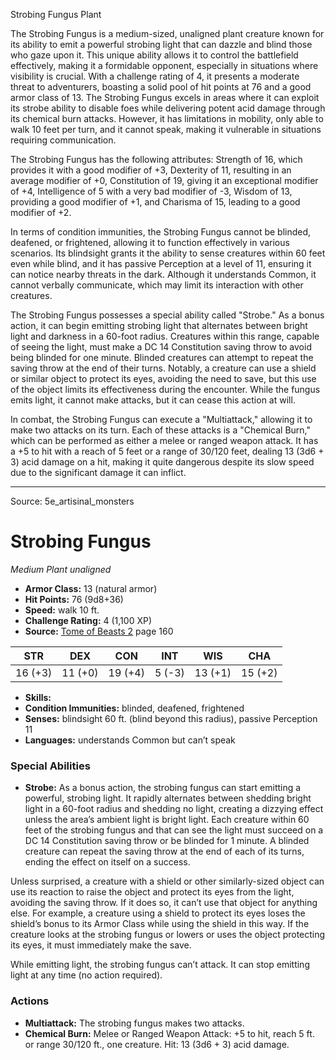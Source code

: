 <MonsterName/>Strobing Fungus</MonsterName>
<CreatureType/>Plant</CreatureType>

<summary>The Strobing Fungus is a medium-sized, unaligned plant creature known for its ability to emit a powerful strobing light that can dazzle and blind those who gaze upon it. This unique ability allows it to control the battlefield effectively, making it a formidable opponent, especially in situations where visibility is crucial. With a challenge rating of 4, it presents a moderate threat to adventurers, boasting a solid pool of hit points at 76 and a good armor class of 13. The Strobing Fungus excels in areas where it can exploit its strobe ability to disable foes while delivering potent acid damage through its chemical burn attacks. However, it has limitations in mobility, only able to walk 10 feet per turn, and it cannot speak, making it vulnerable in situations requiring communication.</summary>

<detail>

The Strobing Fungus has the following attributes: Strength of 16, which provides it with a good modifier of +3, Dexterity of 11, resulting in an average modifier of +0, Constitution of 19, giving it an exceptional modifier of +4, Intelligence of 5 with a very bad modifier of -3, Wisdom of 13, providing a good modifier of +1, and Charisma of 15, leading to a good modifier of +2. 

In terms of condition immunities, the Strobing Fungus cannot be blinded, deafened, or frightened, allowing it to function effectively in various scenarios. Its blindsight grants it the ability to sense creatures within 60 feet even while blind, and it has passive Perception at a level of 11, ensuring it can notice nearby threats in the dark. Although it understands Common, it cannot verbally communicate, which may limit its interaction with other creatures.

The Strobing Fungus possesses a special ability called "Strobe." As a bonus action, it can begin emitting strobing light that alternates between bright light and darkness in a 60-foot radius. Creatures within this range, capable of seeing the light, must make a DC 14 Constitution saving throw to avoid being blinded for one minute. Blinded creatures can attempt to repeat the saving throw at the end of their turns. Notably, a creature can use a shield or similar object to protect its eyes, avoiding the need to save, but this use of the object limits its effectiveness during the encounter. While the fungus emits light, it cannot make attacks, but it can cease this action at will.

In combat, the Strobing Fungus can execute a "Multiattack," allowing it to make two attacks on its turn. Each of these attacks is a "Chemical Burn," which can be performed as either a melee or ranged weapon attack. It has a +5 to hit with a reach of 5 feet or a range of 30/120 feet, dealing 13 (3d6 + 3) acid damage on a hit, making it quite dangerous despite its slow speed due to the significant damage it can inflict.</detail>



---

Source: 5e_artisinal_monsters

# Strobing Fungus

*Medium* *Plant* *unaligned*

- **Armor Class:** 13 (natural armor)
- **Hit Points:** 76 (9d8+36)
- **Speed:** walk 10 ft.
- **Challenge Rating:** 4 (1,100 XP)
- **Source:** [Tome of Beasts 2](https://koboldpress.com/kpstore/product/tome-of-beasts-2-for-5th-edition) page 160

| STR | DEX | CON | INT | WIS | CHA |
| --- | --- | --- | --- | --- | --- |
| 16 (+3) | 11 (+0) | 19 (+4) | 5 (-3) | 13 (+1) | 15 (+2) |

- **Skills:** 
- **Condition Immunities:** blinded, deafened, frightened
- **Senses:** blindsight 60 ft. (blind beyond this radius), passive Perception 11
- **Languages:** understands Common but can’t speak

### Special Abilities

- **Strobe:** As a bonus action, the strobing fungus can start emitting a powerful, strobing light. It rapidly alternates between shedding bright light in a 60-foot radius and shedding no light, creating a dizzying effect unless the area’s ambient light is bright light. Each creature within 60 feet of the strobing fungus and that can see the light must succeed on a DC 14 Constitution saving throw or be blinded for 1 minute. A blinded creature can repeat the saving throw at the end of each of its turns, ending the effect on itself on a success.

Unless surprised, a creature with a shield or other similarly-sized object can use its reaction to raise the object and protect its eyes from the light, avoiding the saving throw. If it does so, it can’t use that object for anything else. For example, a creature using a shield to protect its eyes loses the shield’s bonus to its Armor Class while using the shield in this way. If the creature looks at the strobing fungus or lowers or uses the object protecting its eyes, it must immediately make the save.

While emitting light, the strobing fungus can’t attack. It can stop emitting light at any time (no action required).

### Actions

- **Multiattack:** The strobing fungus makes two attacks.
- **Chemical Burn:** Melee or Ranged Weapon Attack: +5 to hit, reach 5 ft. or range 30/120 ft., one creature. Hit: 13 (3d6 + 3) acid damage.




